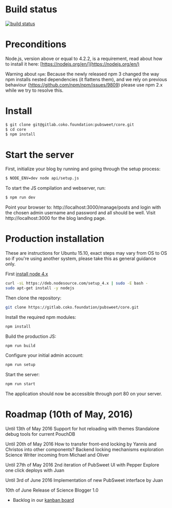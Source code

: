 # Build status

[![build status](https://gitlab.coko.foundation/ci/projects/1/status.png?ref=master)](https://gitlab.coko.foundation/ci/projects/1?ref=master)

# Preconditions

Node.js, version above or equal to 4.2.2, is a requirement, read about how to install it here: [https://nodejs.org/en/](https://nodejs.org/en/)

Warning about `npm`: Because the newly released npm 3 changed the way npm installs nested dependencies (it flattens them), and we rely on previous behaviour (https://github.com/npm/npm/issues/9809) please use npm 2.x while we try to resolve this.


# Install

```bash
$ git clone git@gitlab.coko.foundation:pubsweet/core.git
$ cd core
$ npm install
```

# Start the server

First, initialize your blog by running and going through the setup process:
```bash
$ NODE_ENV=dev node api/setup.js
```

To start the JS compilation and webserver, run:
```bash
$ npm run dev
```

Point your browser to: http://localhost:3000/manage/posts and login with the chosen admin username and password and all should be well. Visit http://localhost:3000 for the blog landing page.

# Production installation

These are instructions for Ubuntu 15.10, exact steps may vary from OS to OS so if you're using another system, please take this as general guidance only.

First [install node 4.x](https://github.com/nodesource/distributions#debinstall)

```bash
curl -sL https://deb.nodesource.com/setup_4.x | sudo -E bash -
sudo apt-get install -y nodejs
```

Then clone the repository:

```bash
git clone https://gitlab.coko.foundation/pubsweet/core.git
```

Install the required npm modules:

```bash
npm install
```

Build the production JS:

```bash
npm run build
```

Configure your initial admin account:

```bash
npm run setup
```

Start the server:

```bash
npm run start
```

The application should now be accessible through port 80 on your server.

# Roadmap (10th of May, 2016)

Until 13th of May 2016
Support for hot reloading with themes
Standalone debug tools for current PouchDB

Until 20th of May 2016
How to transfer front-end locking by Yannis and Christos into other components?
Backend locking mechanisms exploration
Science Writer incoming from Michael and Oliver

Until 27th of May 2016
2nd iteration of PubSweet UI with Pepper
Explore one click deploys with Juan

Until 3rd of June 2016
Implementation of new PubSweet interface by Juan

10th of June
Release of Science Blogger 1.0


- Backlog in our [kanban board](http://wekan.coko.foundation/b/fawY3QiLDhmY4Z9pf/pubsweet-core)
